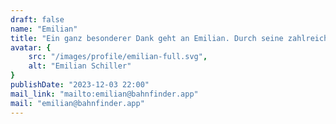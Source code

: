 ```yaml
---
draft: false
name: "Emilian"
title: "Ein ganz besonderer Dank geht an Emilian. Durch seine zahlreichen Ideen und seine großartige Arbeit wurde Bahnfinder noch ein großes Stück besser! \n\n• Webentwicklung\n• App Store Screenshots\n• Entwerfen von Promo Bildern\n• Schreiben von Blog Beiträgen\n• Entwerfen der Funktion 'Kompakte Abfahrten'\n• Neugestaltung des verbesserten 'Synchronisieren' Bildschirms\n• Erstellen von App Icons: 'Mund', 'Testflight (Geriffelt)', 'Mitternacht (Mund)', 'Vereise Weihnachten (Mund)' und 'Weihnachtsgeschenk (Mund)'\n• Entwerfen vieler weiterer Konzepte\n• Zahlreiche Verbesserungsvorschläge und andere Hilfe, vor allem im Hintergrund"
avatar: {
    src: "/images/profile/emilian-full.svg",
    alt: "Emilian Schiller"
}
publishDate: "2023-12-03 22:00"
mail_link: "mailto:emilian@bahnfinder.app"
mail: "emilian@bahnfinder.app"
---
```


<!-- Danke für alles, love you <3 -->